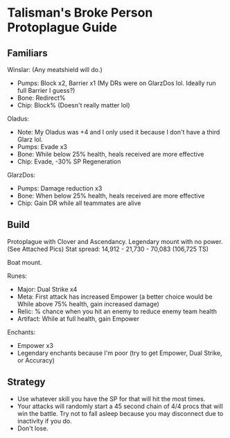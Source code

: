 # Talisman's Broke Person Protoplague Guide

## Familiars

Winslar: (Any meatshield will do.)

* Pumps: Block x2, Barrier x1 (My DRs were on GlarzDos lol. Ideally run full Barrier I guess?)
* Bone: Redirect%
* Chip: Block% (Doesn't really matter lol)

Oladus:

* Note: My Oladus was +4 and I only used it because I don't have a third Glarz lol.
* Pumps: Evade x3
* Bone: While below 25% health, heals received are more effective
* Chip: Evade, -30% SP Regeneration

GlarzDos:

* Pumps: Damage reduction x3
* Bone: When below 25% health, heals received are more effective
* Chip: Gain DR while all teammates are alive

## Build

Protoplague with Clover and Ascendancy. Legendary mount with no power. (See Attached Pics)
Stat spread: 14,912 - 21,730 - 70,083 (106,725 TS)

Boat mount.

Runes:

* Major: Dual Strike x4
* Meta: First attack has increased Empower (a better choice would be While above 75% health, gain increased damage)
* Relic: % chance when you hit an enemy to reduce enemy team health
* Artifact: While at full health, gain Empower

Enchants:

* Empower x3
* Legendary enchants because I'm poor (try to get Empower, Dual Strike, or Accuracy)

## Strategy

* Use whatever skill you have the SP for that will hit the most times.
* Your attacks will randomly start a 45 second chain of 4/4 procs that will win the battle. Try not to fall asleep because you may disconnect due to inactivity if you do.
* Don't lose.